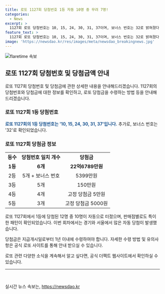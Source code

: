 ```yaml
---
title: 로또 1127회 당첨번호 1등 자동 10명 중 무려 7명!
categories:
  - News
excerpt: >
  1127회 로또 당첨번호는 10, 15, 24, 30, 31, 37이며, 보너스 번호는 32로 밝혀졌다. 1등 당첨자는 총 12명으로, 각각 22억6789만원의 상금을 획득했다. 자동 구매가 10명, 수동 구매가 2명으로 집계되었으며, 전국에서 가장 많은 당첨자를 배출한 지역은 경기와 서울로, 각각 4명과 3명의 자동 당첨자를 배출했다. 또한, 2등은 84게임, 3등은 3007게임, 4등은 14만5646게임, 5등은 244만3423게임이 당첨되었다.
feature_text: >
  1127회 로또 당첨번호는 10, 15, 24, 30, 31, 37이며, 보너스 번호는 32로 밝혀졌다. 1등 당첨자는 총 12명으로, 각각 22억6789만원의 상금을 획득했다. 자동 구매가 10명, 수동 구매가 2명으로 집계되었으며, 전국에서 가장 많은 당첨자를 배출한 지역은 경기와 서울로, 각각 4명과 3명의 자동 당첨자를 배출했다. 또한, 2등은 84게임, 3등은 3007게임, 4등은 14만5646게임, 5등은 244만3423게임이 당첨되었다.
image: 'https://newsdao.kr/res/images/meta/newsdao_breakingnews.jpg'
---
```


<p><img src="https://newsdao.kr/res/images/meta/newsdao_breakingnews.jpg" alt="flaretime 속보" /></p>

<h2 data-ke-size="size26">로또 1127회 당첨번호 및 당첨금액 안내</h2>

<p data-ke-size="size16">로또 1127회 당첨번호 및 당첨금에 관한 상세한 내용을 안내해드리겠습니다. 1127회의 당첨번호와 당첨금에 대한 정보를 확인하고, 로또 당첨금을 수령하는 방법 등을 안내해 드리겠습니다.</p>

<h3><b>로또 1127회 1등 당첨번호</b></h3>

<p><b><span style="color: #1a5490;">로또 1127회의 1등 당첨번호는 '10, 15, 24, 30, 31, 37'입니다.</span></b> 추가로, 보너스 번호는 '32'로 확인되었습니다.</p>

<h3><b>로또 1127회 당첨금 정보</b></h3>

<table>
  <tr>
    <td style="text-align: center; height: 17px;"><b>등수</b></td>
    <td style="text-align: center; height: 17px;"><b>당첨번호 일치 개수</b></td>
    <td style="text-align: center; height: 17px;"><b>당첨금</b></td>
  </tr>
  <tr>
    <td style="text-align: center; height: 17px;"><b>1등</b></td>
    <td style="text-align: center; height: 17px;"><b>6개</b></td>
    <td style="text-align: center; height: 17px;"><b>22억6789만원</b></td>
  </tr>
  <tr>
    <td style="text-align: center; height: 17px;">2등</td>
    <td style="text-align: center; height: 17px;">5개 + 보너스 번호</td>
    <td style="text-align: center; height: 17px;">5399만원</td>
  </tr>
  <tr>
    <td style="text-align: center; height: 17px;">3등</td>
    <td style="text-align: center; height: 17px;">5개</td>
    <td style="text-align: center; height: 17px;">150만원</td>
  </tr>
  <tr>
    <td style="text-align: center; height: 17px;">4등</td>
    <td style="text-align: center; height: 17px;">4개</td>
    <td style="text-align: center; height: 17px;">고정 당첨금 5만원</td>
  </tr>
  <tr>
    <td style="text-align: center; height: 17px;">5등</td>
    <td style="text-align: center; height: 17px;">3개</td>
    <td style="text-align: center; height: 17px;">고정 당첨금 5000원</td>
  </tr>
</table>

<p data-ke-size="size16">로또 1127회에서 1등에 당첨된 12명 중 10명이 자동으로 터졌으며, 판매점별로도 특이한 패턴이 확인되었습니다. 이번 회차에서는 경기와 서울에서 많은 자동 당첨이 발생했습니다.</p>

<p data-ke-size="size16">당첨금은 지급개시일로부터 1년 이내에 수령하여야 합니다. 자세한 수령 방법 및 유의사항은 공식 로또 사이트를 통해 안내 받으실 수 있습니다.</p>

<p data-ke-size="size16">로또 관련 다양한 소식을 계속해서 알고 싶다면, 공식 더팩트 웹사이트에서 확인하실 수 있습니다.</p>

<hr>

<p data-ke-size="size16">&nbsp;</p>
실시간 뉴스 속보는, <a href="https://newsdao.kr" rel="dofollow">https://newsdao.kr</a>


